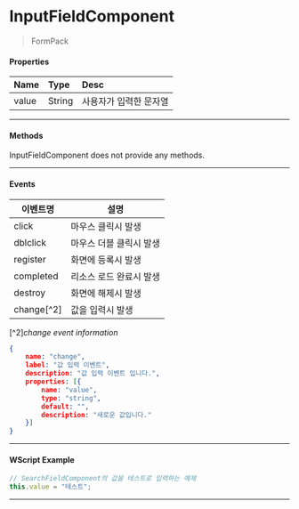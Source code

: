 # InputFieldComponent
> FormPack

#### Properties
| Name       | Type    | Desc                                                |
| :--------- | :------ | :-------------------------------------------------- |
| value   | String | 사용자가 입력한 문자열                                |

---
#### Methods

InputFieldComponent does not provide any methods.

---
#### Events
|이벤트명|설명|
|---|---|
|click|마우스 클릭시 발생|
|dblclick|마우스 더블 클릭시 발생|
|register|화면에 등록시 발생|
|completed|리소스 로드 완료시 발생|
|destroy|화면에 해제시 발생|
|change[^2]|값을 입력시 발생|

[^2]*change event information*
```json
{
    name: "change",
    label: "값 입력 이벤트",
    description: "값 입력 이벤트 입니다.",
    properties: [{
        name: "value",
        type: "string",
        default: "",
        description: "새로운 값입니다."
    }]
}
```

---
#### WScript Example
<!-- js-console -->
```js
// SearchFieldComponent의 값을 테스트로 입력하는 예제
this.value = "테스트";
```

---
